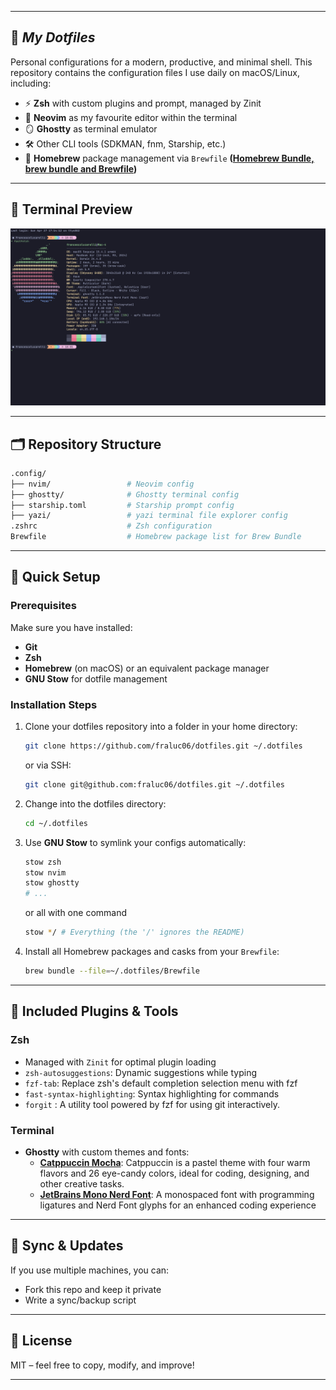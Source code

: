 
---

## 📁 ***My Dotfiles***

Personal configurations for a modern, productive, and minimal shell.
This repository contains the configuration files I use daily on macOS/Linux, including:

- ⚡ **Zsh** with custom plugins and prompt, managed by Zinit
- 📝 **Neovim** as my favourite editor within the terminal
- 🪞 **Ghostty** as terminal emulator
- 🛠️ Other CLI tools (SDKMAN, fnm, Starship, etc.)
- 🍺 **Homebrew** package management via `Brewfile`  **([Homebrew Bundle, brew bundle and Brewfile](https://docs.brew.sh/Brew-Bundle-and-Brewfile))**

---

## 📸 **Terminal Preview**

![Ghostty Preview](./preview.png)

---

## 🗂 **Repository Structure**

```bash
.config/
├── nvim/                 # Neovim config
├── ghostty/              # Ghostty terminal config
├── starship.toml         # Starship prompt config
├── yazi/                 # yazi terminal file explorer config
.zshrc                    # Zsh configuration
Brewfile                  # Homebrew package list for Brew Bundle
```

---

## 🚀 **Quick Setup**

### Prerequisites

Make sure you have installed:
- **Git**
- **Zsh**
- **Homebrew** (on macOS) or an equivalent package manager
- **GNU Stow** for dotfile management

### **Installation Steps**

1. Clone your dotfiles repository into a folder in your home directory:

    ```bash
    git clone https://github.com/fraluc06/dotfiles.git ~/.dotfiles
    ```
    or via SSH:

    ```bash
    git clone git@github.com:fraluc06/dotfiles.git ~/.dotfiles
    ```

2. Change into the dotfiles directory:

    ```bash
    cd ~/.dotfiles
    ```

3. Use **GNU Stow** to symlink your configs automatically:

    ```bash
    stow zsh
    stow nvim
    stow ghostty
    # ...
    ```
    or all with one command

    ```bash
    stow */ # Everything (the '/' ignores the README)
    ```

4. Install all Homebrew packages and casks from your `Brewfile`:

    ```bash
    brew bundle --file=~/.dotfiles/Brewfile
    ```

---

## 🧩 **Included Plugins & Tools**

### **Zsh**
- Managed with `Zinit` for optimal plugin loading
- `zsh-autosuggestions`: Dynamic suggestions while typing
- `fzf-tab`: Replace zsh's default completion selection menu with fzf
- `fast-syntax-highlighting`: Syntax highlighting for commands
- `forgit` : A utility tool powered by fzf for using git interactively.

### **Terminal**
- **Ghostty** with custom themes and fonts:
  - **[Catppuccin Mocha](https://github.com/catppuccin/)**: Catppuccin is a pastel theme with four warm flavors and 26 eye-candy colors, ideal for coding, designing, and other creative tasks.
  - **[JetBrains Mono Nerd Font](https://www.nerdfonts.com/font-downloads)**: A monospaced font with programming ligatures and Nerd Font glyphs for an enhanced coding experience

---

## 🔄 **Sync & Updates**

If you use multiple machines, you can:
- Fork this repo and keep it private
- Write a sync/backup script

---

## 📜 **License**

MIT – feel free to copy, modify, and improve!

---

